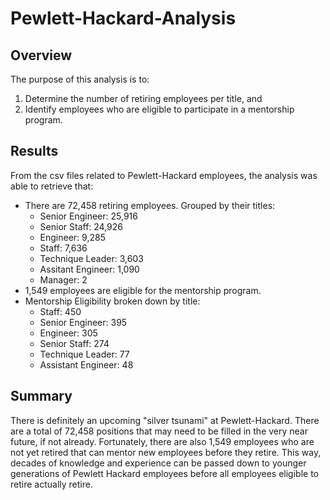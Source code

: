 # Pewlett-Hackard-Analysis
## Overview
The purpose of this analysis is to:
1. Determine the number of retiring employees per title, and
2. Identify employees who are eligible to participate in a mentorship program.

## Results
From the csv files related to Pewlett-Hackard employees, the analysis was able to retrieve that:
- There are 72,458 retiring employees.  Grouped by their titles:
   - Senior Engineer: 25,916
   - Senior Staff: 24,926
   - Engineer: 9,285
   - Staff: 7,636
   - Technique Leader: 3,603
   - Assitant Engineer: 1,090
   - Manager: 2
- 1,549 employees are eligible for the mentorship program.
- Mentorship Eligibility broken down by title:
    - Staff: 450
    - Senior Engineer: 395
    - Engineer: 305
    - Senior Staff: 274
    - Technique Leader: 77
    - Assistant Engineer: 48

## Summary
There is definitely an upcoming "silver tsunami" at Pewlett-Hackard.  There are a total of 72,458 positions that may need to be filled in the very near future, if not already.  Fortunately, there are also 1,549 employees who are not yet retired that can mentor new employees before they retire.  This way, decades of knowledge and experience can be passed down to younger generations of Pewlett Hackard employees before all employees eligible to retire actually retire.
 
